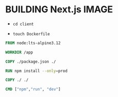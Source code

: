 # BUILDING Next.js IMAGE

- `cd client`

- `touch Dockerfile`

```dockerfile
FROM node:lts-alpine3.12

WORKDIR /app

COPY ./package.json ./

RUN npm install --only=prod

COPY ./ ./

CMD ["npm","run", "dev"]

```
